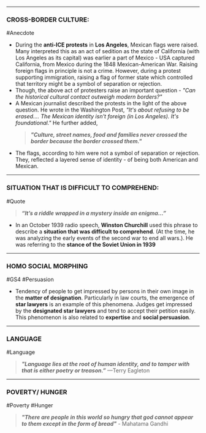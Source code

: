 ```table-of-contents
```
---
### **CROSS-BORDER CULTURE:**
#Anecdote
- During the **anti-ICE protests** in **Los Angeles**, Mexican flags were raised. Many interpreted this as an act of sedition as the state of California (with Los Angeles as its capital) was earlier a part of Mexico - USA captured California, from Mexico during the 1848 Mexican-American War. Raising foreign flags in principle is not a crime. However, during a protest supporting immigration, raising a flag of former state which controlled that territory might be a symbol of separation or rejection.
- Though, the above act of protesters raise an important question - *"Can the historical cultural contact outweigh modern borders?"*
- A Mexican journalist described the protests in the light of the above question. He wrote in the Washington Post, *"It's about refusing to be erased.... The Mexican identity isn't foreign (in Los Angeles). It's foundational."* He further added, 
	>***"Culture, street names, food and families never crossed the border because the border crossed them."*** 
- The flags, according to him were not a symbol of separation or rejection. They, reflected a layered sense of identity - of being both American and Mexican. 
---
### **SITUATION THAT IS DIFFICULT TO COMPREHEND:**
#Quote 
>***“It’s a riddle wrapped in a mystery inside an enigma…”***
-  In an October 1939 radio speech, **Winston Churchill** used this phrase to describe a **situation that was difficult to comprehend**. (At the time, he was analyzing the early events of the second war to end all wars.). He was referring to the **stance of the Soviet Union in 1939**
---
### **HOMO SOCIAL MORPHING**
#GS4 #Persuasion 
- Tendency of people to get impressed by persons in their own image in the **matter of designation**. Particularly in law courts, the emergence of **star lawyers** is an example of this phenomena. Judges get impressed by the **designated star lawyers** and tend to accept their petition easily. This phenomenon is also related to **expertise** and **social persuasion**.

---
### **LANGUAGE**
#Language 
> ***"Language lies at the root of human identity, and to tamper with that is either poetry or treason.”*** —Terry Eagleton

---
### **POVERTY/ HUNGER**
#Poverty #Hunger
> ***"There are people in this world so hungry that god cannot appear to them except in the form of bread"*** - Mahatama Gandhi
